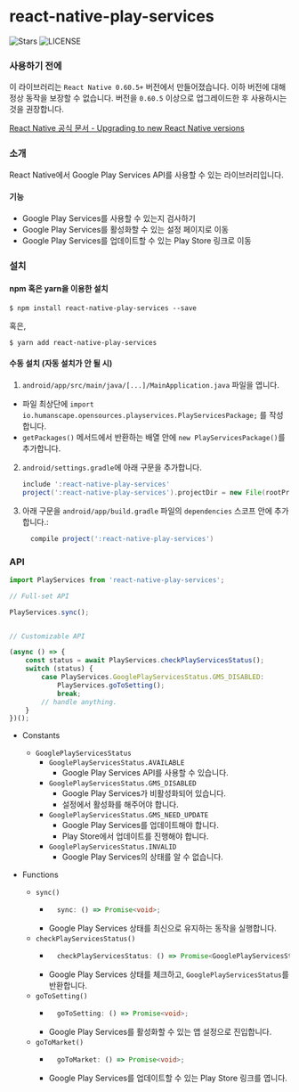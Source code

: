 # react-native-play-services

![Stars](https://img.shields.io/github/stars/humanscape/react-native-play-services?style=flat-square&logo=github)
![LICENSE](https://img.shields.io/github/license/humanscape/react-native-play-services?style=flat-square&logo=license)

### 사용하기 전에

이 라이브러리는 `React Native 0.60.5+` 버전에서 만들어졌습니다. 이하 버전에 대해 정상 동작을 보장할 수 없습니다. 버전을 `0.60.5` 이상으로 업그레이드한 후 사용하시는 것을 권장합니다.

[React Native 공식 문서 - Upgrading to new React Native versions](https://facebook.github.io/react-native/docs/upgrading)

### 소개

React Native에서 Google Play Services API를 사용할 수 있는 라이브러리입니다.

#### 기능
- Google Play Services를 사용할 수 있는지 검사하기
- Google Play Services를 활성화할 수 있는 설정 페이지로 이동
- Google Play Services를 업데이트할 수 있는 Play Store 링크로 이동

### 설치

#### npm 혹은 yarn을 이용한 설치

```shell
$ npm install react-native-play-services --save
```
혹은, 
```shell
$ yarn add react-native-play-services
```

#### 수동 설치 (자동 설치가 안 될 시)

1. `android/app/src/main/java/[...]/MainApplication.java` 파일을 엽니다.
  - 파일 최상단에 `import io.humanscape.opensources.playservices.PlayServicesPackage;` 를 작성합니다.
  - `getPackages()` 메서드에서 반환하는 배열 안에 `new PlayServicesPackage()`를 추가합니다.
2. `android/settings.gradle`에 아래 구문을 추가합니다.
  	```gradle
  	include ':react-native-play-services'
  	project(':react-native-play-services').projectDir = new File(rootProject.projectDir, '../node_modules/react-native-play-services/android')
  	```
3. 아래 구문을 `android/app/build.gradle` 파일의 `dependencies` 스코프 안에 추가합니다.:
  	```gradle
      compile project(':react-native-play-services')
  	```


### API
```javascript
import PlayServices from 'react-native-play-services';

// Full-set API

PlayServices.sync();


// Customizable API

(async () => {
	const status = await PlayServices.checkPlayServicesStatus();
	switch (status) {
		case PlayServices.GooglePlayServicesStatus.GMS_DISABLED:
			PlayServices.goToSetting();
			break;
		// handle anything.
	}
})();
```

- Constants
	- `GooglePlayServicesStatus`
		- `GooglePlayServicesStatus.AVAILABLE`
			- Google Play Services API를 사용할 수 있습니다.
		- `GooglePlayServicesStatus.GMS_DISABLED`
			- Google Play Services가 비활성화되어 있습니다.
			- 설정에서 활성화를 해주어야 합니다.
		- `GooglePlayServicesStatus.GMS_NEED_UPDATE`
			- Google Play Services를 업데이트해야 합니다.
			- Play Store에서 업데이트를 진행해야 합니다.
		- `GooglePlayServicesStatus.INVALID`
			- Google Play Services의 상태를 알 수 없습니다.

- Functions
	- `sync()`
		- ```typescript
			sync: () => Promise<void>;
			```
		- Google Play Services 상태를 최신으로 유지하는 동작을 실행합니다.
	- `checkPlayServicesStatus()`
		- ```typescript
			checkPlayServicesStatus: () => Promise<GooglePlayServicesStatus>;
			```
		- Google Play Services 상태를 체크하고, `GooglePlayServicesStatus`를 반환합니다.
	- `goToSetting()`
		- ```typescript
			goToSetting: () => Promise<void>;
			```
		- Google Play Services를 활성화할 수 있는 앱 설정으로 진입합니다.
	- `goToMarket()`
		- ```typescript
			goToMarket: () => Promise<void>;
			```
		- Google Play Services를 업데이트할 수 있는 Play Store 링크를 엽니다.

